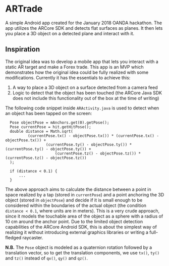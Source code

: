 # ARTrade
A simple Android app created for the January 2018 OANDA hackathon. The app utilizes the ARCore SDK and detects flat surfaces as planes. It then lets you place a 3D object on a detected plane and interact with it.

## Inspiration
The original idea was to develop a mobile app that lets you interact with a static AR target and make a Forex trade. This app is an MVP which demonstrates how the original idea could be fully realized with some modifications. Currently it has the essentials to achieve this: 

1. A way to place a 3D object on a surface detected from a camera feed
2. Logic to detect that the object has been touched (the ARCore Java SDK does not include this functionality out of the box at the time of writing)

The following code snippet inside `ARActivity.java` is used to detect when an object has been tapped on the screen:

      Pose objectPose = mAnchors.get(0).getPose();
      Pose currentPose = hit.getHitPose();
      double distance = Math.sqrt(
              (currentPose.tx() - objectPose.tx()) * (currentPose.tx() - objectPose.tx()) +
                      (currentPose.ty() - objectPose.ty()) * (currentPose.ty() - objectPose.ty()) +
                          (currentPose.tz() - objectPose.tz()) * (currentPose.tz() - objectPose.tz())
      );

      if (distance < 0.1) {
          ...
      }

The above approach aims to calculate the distance between a point in space realized by a tap (stored in `currentPose`) and a point anchoring the 3D object (stored in `objectPose`) and decide if it is small enough to be considered within the boundaries of the actual object (the condition `distance < 0.1`, where units are in meters). This is a very crude approach, since it models the touchable area of the object as a sphere with a radius of 10 cm around the anchor point. Due to the limited object detection capabilities of the ARCore Android SDK, this is about the simplest way of realizing it without introducing external graphics libraries or writing a full-fledged raycaster.

**N.B.** The `Pose` object is modeled as a quaternion rotation followed by a translation vector, so to get the translation components, we use `tx()`, `ty()` and `tz()` instead of `qx()`, `qy()` and `qz()`.
